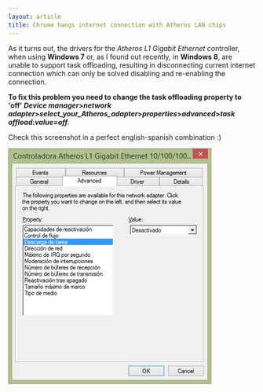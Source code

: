 ```yaml
---
layout: article
title: Chrome hangs internet connection with Atheros LAN chips
---
```


As it turns out, the drivers for the _Atheros L1 Gigabit Ethernet_ controller, when using **Windows 7** or, as I found out recently, in **Windows 8**, are unable to support task offloading, resulting in disconnecting current internet connection which can only be solved disabling and re-enabling the connection.

**To fix this problem you need to change the task offloading property to 'off' _Device manager_>_network adapter_>_select_your_Atheros_adapter_>_properties_>_advanced_>_task offload:value=off_**.

Check this screenshot in a perfect english-spanish combination :)

![Atheros task offload property](/images/posts/atheros.jpg)